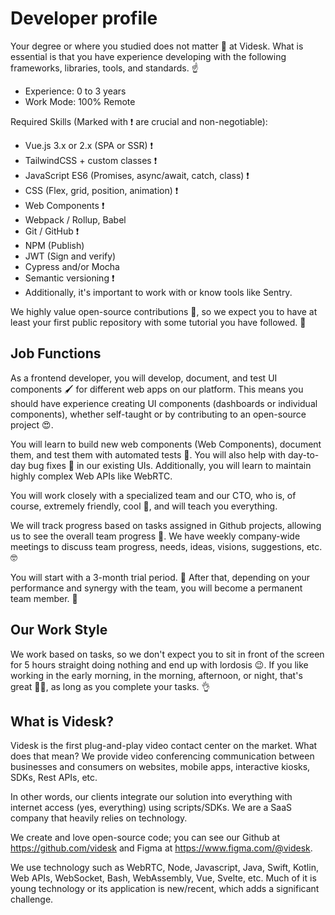 # Developer profile

Your degree or where you studied does not matter 👻 at Videsk. What is essential is that you have experience developing with the following frameworks, libraries, tools, and standards. ☝

- Experience: 0 to 3 years
- Work Mode: 100% Remote

Required Skills (Marked with ❗ are crucial and non-negotiable):

- Vue.js 3.x or 2.x (SPA or SSR) ❗
- TailwindCSS + custom classes ❗
- JavaScript ES6 (Promises, async/await, catch, class) ❗
- CSS (Flex, grid, position, animation) ❗
- Web Components ❗
- Webpack / Rollup, Babel
- Git / GitHub ❗
- NPM (Publish)
- JWT (Sign and verify)
- Cypress and/or Mocha
- Semantic versioning ❗
- Additionally, it's important to work with or know tools like Sentry.

We highly value open-source contributions 🤗, so we expect you to have at least your first public repository with some tutorial you have followed. 🧐

## Job Functions

As a frontend developer, you will develop, document, and test UI components 🖌 for different web apps on our platform. This means you should have experience creating UI components (dashboards or individual components), whether self-taught or by contributing to an open-source project 😍.

You will learn to build new web components (Web Components), document them, and test them with automated tests 🤖. You will also help with day-to-day bug fixes 🐞 in our existing UIs. Additionally, you will learn to maintain highly complex Web APIs like WebRTC.

You will work closely with a specialized team and our CTO, who is, of course, extremely friendly, cool 🤪, and will teach you everything.

We will track progress based on tasks assigned in Github projects, allowing us to see the overall team progress 🤟. We have weekly company-wide meetings to discuss team progress, needs, ideas, visions, suggestions, etc. 🤓

You will start with a 3-month trial period. 🤝 After that, depending on your performance and synergy with the team, you will become a permanent team member. 🥳

## Our Work Style

We work based on tasks, so we don't expect you to sit in front of the screen for 5 hours straight doing nothing and end up with lordosis 😉. If you like working in the early morning, in the morning, afternoon, or night, that's great 🤷‍♀️, as long as you complete your tasks. 👌

## What is Videsk?

Videsk is the first plug-and-play video contact center on the market. What does that mean? We provide video conferencing communication between businesses and consumers on websites, mobile apps, interactive kiosks, SDKs, Rest APIs, etc.

In other words, our clients integrate our solution into everything with internet access (yes, everything) using scripts/SDKs. We are a SaaS company that heavily relies on technology.

We create and love open-source code; you can see our Github at https://github.com/videsk and Figma at https://www.figma.com/@videsk.

We use technology such as WebRTC, Node, Javascript, Java, Swift, Kotlin, Web APIs, WebSocket, Bash, WebAssembly, Vue, Svelte, etc. Much of it is young technology or its application is new/recent, which adds a significant challenge.